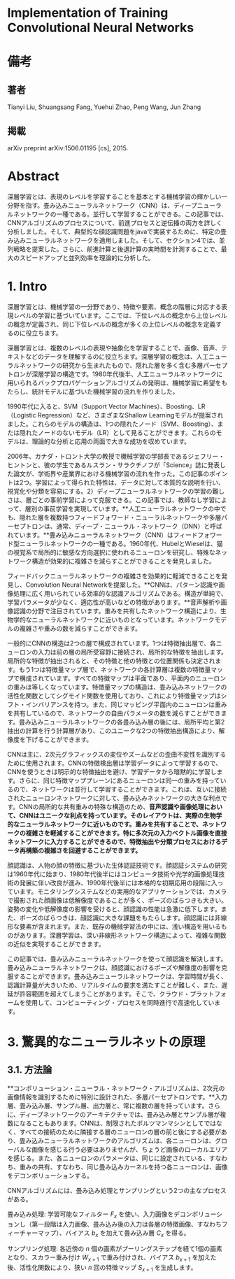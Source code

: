 # Implementation of Training Convolutional Neural Networks

# 備考
## 著者
Tianyi Liu, Shuangsang Fang, Yuehui Zhao, Peng Wang, Jun Zhang

## 掲載

arXiv preprint arXiv:1506.01195 [cs], 2015.

# Abstract

深層学習とは、表現のレベルを学習することを基本とする機械学習の輝かしい一分野を指す。畳み込みニューラルネットワーク（CNN）は、ディープニューラルネットワークの一種である。並行して学習することができる。この記事では、CNNアルゴリズムのプロセスについて、前進プロセスと逆伝播の両方を詳しく分析しました。そして、典型的な顔認識問題をjavaで実装するために、特定の畳み込みニューラルネットワークを適用しました。そして、セクション4では、並列戦略を提案した。さらに、前進計算と後退計算の実時間を計測することで、最大のスピードアップと並列効率を理論的に分析した。

# 1. Intro

深層学習とは、機械学習の一分野であり、特徴や要素、概念の階層に対応する表現レベルの学習に基づいています。ここでは、下位レベルの概念から上位レベルの概念が定義され、同じ下位レベルの概念が多くの上位レベルの概念を定義するのに役立ちます。

深層学習とは、複数のレベルの表現や抽象化を学習することで、画像、音声、テキストなどのデータを理解するのに役立ちます。深層学習の概念は、人工ニューラルネットワークの研究から生まれたもので、隠れた層を多く含む多層パーセプトロンが深層学習の構造です。1980年代後半、人工ニューラルネットワークに用いられるバックプロパゲーションアルゴリズムの発明は、機械学習に希望をもたらし、統計モデルに基づいた機械学習の流れを作りました。

1990年代に入ると、SVM（Support Vector Machines）、Boosting、LR（Logistic Regression）など、さまざまなShallow Learningモデルが提案されました。これらのモデルの構造は、1つの隠れたノード（SVM、Boosting）、または隠れたノードのないモデル（LR）として見ることができます。これらのモデルは、理論的な分析と応用の両面で大きな成功を収めています。

2006年、カナダ・トロント大学の教授で機械学習の学部長であるジェフリー・ヒントンと、彼の学生であるルスラン・サラクチノフが「Science」誌に発表した論文が、学術界や産業界における機械学習の流れを作った。この記事のポイントは2つ。学習によって得られた特性は、データに対して本質的な説明を行い、視覚化や分類を容易にする。2）ディープニューラルネットワークの学習の難しさは、層ごとの事前学習によって克服できる。この記事では、教師なし学習によって、層別の事前学習を実現しています。**人工ニューラルネットワークの中でも、隠れた層を複数持つフィードフォワード・ニューラルネットワークや多層パーセプトロンは、通常、ディープ・ニューラル・ネットワーク（DNN）と呼ばれています。**畳み込みニューラルネットワーク（CNN）はフィードフォワード型ニューラルネットワークの一種である。1960年代、HubelとWieselは、猫の視覚系で局所的に敏感な方向選択に使われるニューロンを研究し、特殊なネットワーク構造が効果的に複雑さを減らすことができることを発見しました。

フィードバックニューラルネットワークの複雑さを効果的に軽減できることを発見し、Convolution Neural Networkを提案した。**CNNは、パターン認識や画像処理に広く用いられている効率的な認識アルゴリズムである。構造が単純で、学習パラメータが少なく、適応性が高いなどの特徴があります。**音声解析や画像認識の分野で注目されています。重みを共有したネットワーク構造により、生物学的なニューラルネットワークに近いものとなっています。ネットワークモデルの複雑さや重みの数を減らすことができます。

一般的にCNNの構造は2つの層で構成されています。1つは特徴抽出層で、各ニューロンの入力は前の層の局所受容野に接続され、局所的な特徴を抽出します。局所的な特徴が抽出されると、その特徴と他の特徴との位置関係も決定されます。もう1つは特徴量マップ層で、ネットワークの各計算層は複数の特徴量マップで構成されています。すべての特徴マップは平面であり、平面内のニューロンの重みは等しくなっています。特徴量マップの構造は、畳み込みネットワークの活性化関数としてシグモイド関数を使用しており、これにより特徴量マップはシフト・インバリアンスを持つ。また、同じマッピング平面内のニューロンは重みを共有しているので、ネットワークの自由パラメータの数を減らすことができます。畳み込みニューラルネットワークの各畳み込み層の後には、局所平均と第2抽出の計算を行う計算層があり、このユニークな2つの特徴抽出構造により、解像度を下げることができます。

CNNは主に、2次元グラフィックスの変位やズームなどの歪曲不変性を識別するために使用されます。CNNの特徴検出層は学習データによって学習するので、CNNを使うときは明示的な特徴抽出を避け、学習データから暗黙的に学習します。さらに、同じ特徴マッププレーンにあるニューロンは同一の重みを持っているので、ネットワークは並行して学習することができます。これは、互いに接続されたニューロンネットワークに対して、畳み込みネットワークの大きな利点です。CNNの局所的な共有重みの特殊な構造のため、**音声認識や画像処理において、CNNはユニークな利点を持っています。そのレイアウトは、実際の生物学的なニューラルネットワークに近いものです。重みを共有することで、ネットワークの複雑さを軽減することができます。特に多次元の入力ベクトル画像を直接ネットワークに入力することができるので、特徴抽出や分類プロセスにおけるデータ再構築の複雑さを回避することができます。**

顔認識は、人物の顔の特徴に基づいた生体認証技術です。顔認証システムの研究は1960年代に始まり、1980年代後半にはコンピュータ技術や光学的画像処理技術の発展に伴い改良が進み、1990年代後半には本格的な初期応用の段階に入っています。モニタリングシステムなどの実用的なアプリケーションでは、カメラで撮影された顔画像は低解像度であることが多く、ポーズのばらつきも大きい。姿勢の変化や低解像度の影響を受けると、顔認識の性能は急激に低下します。また、ポーズのばらつきは、顔認識に大きな課題をもたらします。顔認識には非線形な要素が含まれます。また、既存の機械学習法の中には、浅い構造を用いるものがあります。深層学習は、深い非線形ネットワーク構造によって、複雑な関数の近似を実現することができます。

この記事では、畳み込みニューラルネットワークを使って顔認識を解決します。畳み込みニューラルネットワークは、顔認識におけるポーズや解像度の影響を克服することができます。畳み込みニューラルネットワークは、学習時間が長く、認識計算量が大きいため、リアルタイムの要求を満たすことが難しく、また、遅延が許容範囲を超えてしまうことがあります。そこで、クラウド・プラットフォームを使用して、コンピューティング・プロセスを同時進行で高速化しています。

# 3. 驚異的なニューラルネットの原理

## 3.1. 方法論

**コンボリューション・ニューラル・ネットワーク・アルゴリズムは、2次元の画像情報を識別するために特別に設計された、多層パーセプトロンです。**入力層、畳み込み層、サンプル層、出力層と、常に複数の層を持っています。さらに、ディープネットワークのアーキテクチャでは、畳み込み層とサンプル層が複数になることもあります。CNNは、制限されたボルツマンマシンとしてではなく、すべての接続のために隣接する層のニューロンの層の前と後にする必要があり、畳み込みニューラルネットワークのアルゴリズムは、各ニューロンは、グローバルな画像を感じる行う必要はありませんが、ちょうど画像のローカルエリアを感じる。また、各ニューロンのパラメータは、同じに設定されている、すなわち、重みの共有、すなわち、同じ畳み込みカーネルを持つ各ニューロンは、画像をデコンボリューションする。

CNNアルゴリズムには、畳み込み処理とサンプリングという2つの主なプロセスがある。

畳み込み処理: 学習可能なフィルター $F_x$ を使い、入力画像をデコンボリューションし（第一段階は入力画像、畳み込み後の入力は各層の特徴画像、すなわちフィーチャーマップ）、バイアス $b_x$ を加えて畳み込み層 $C_x$ を得る。

サンプリング処理: 各近傍の $n$ 個の画素がプーリングステップを経て1個の画素となり、スカラー重み付け $W_{x+1}$ で重み付けされ、バイアス $b_{x+1}$ を加えた後、活性化関数により、狭い $n$ 回の特徴マップ $S_{x+1}$ を生成します。